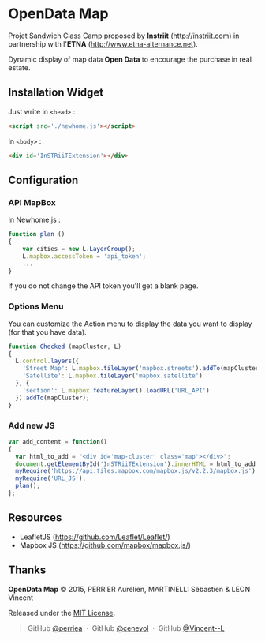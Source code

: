 OpenData Map
============

Projet Sandwich Class Camp proposed by **Instriit** (http://instriit.com) in partnership with l'**ETNA** (http://www.etna-alternance.net).

Dynamic display of map data **Open Data** to encourage the purchase in real estate.


Installation Widget
-------------------

Just write in `<head>` :
```html
<script src='./newhome.js'></script>
```

In `<body>` :
```html
<div id='InSTRiiTExtension'></div>
```

Configuration
------------

### API MapBox

In Newhome.js :
~~~ js
function plan ()
{
	var cities = new L.LayerGroup();
  	L.mapbox.accessToken = 'api_token';
  	...
}
~~~
If you do not change the API token you'll get a blank page.


### Options Menu

You can customize the Action menu to display the data you want to display (for that you have data).
~~~ js
function Checked (mapCluster, L) 
{
  L.control.layers({
    'Street Map': L.mapbox.tileLayer('mapbox.streets').addTo(mapCluster),
    'Satellite': L.mapbox.tileLayer('mapbox.satellite')
  }, {
    'section': L.mapbox.featureLayer().loadURL('URL_API')
  }).addTo(mapCluster);
}
~~~


### Add new JS

~~~ js
var add_content = function()
{
  var html_to_add = "<div id='map-cluster' class='map'></div>";
  document.getElementById('InSTRiiTExtension').innerHTML = html_to_add;
  myRequire('https://api.tiles.mapbox.com/mapbox.js/v2.2.3/mapbox.js');
  myRequire('URL_JS');
  plan();
};
~~~


Resources
---------

- LeafletJS (https://github.com/Leaflet/Leaflet/)
- Mapbox JS (https://github.com/mapbox/mapbox.js/)


Thanks
------

**OpenData Map** © 2015, PERRIER Aurélien, MARTINELLI Sébastien & LEON Vincent 

Released under the [MIT License].

[MIT License]: http://mit-license.org/

> GitHub [@perriea](https://github.com/perriea) &nbsp;&middot;&nbsp;
> GitHub [@cenevol](https://github.com/cenevol) &nbsp;&middot;&nbsp;
> GitHub [@Vincent--L](https://github.com/Vincent--L)
